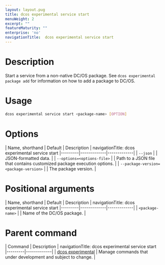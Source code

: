 ```yaml
---
layout: layout.pug
title: dcos experimental service start
menuWeight: 2
excerpt: ""
featureMaturity: ""
enterprise: 'no'
navigationTitle:  dcos experimental service start
---
```


<!-- This source repo for this topic is https://github.com/dcos/dcos-docs -->

    
# Description
Start a service from a non-native DC/OS package. See `dcos experimental package add` for information on how to add a package to DC/OS.

# Usage

```bash
dcos experimental service start <package-name> [OPTION]
```

# Options

| Name, shorthand | Default | Description |
navigationTitle:  dcos experimental service start
|---------|-------------|-------------|
| `--json`   |             |  JSON-formatted data. |
| `--options=<options-file>`   |             | Path to a JSON file that contains customized package execution options. |
| `--package-version=<package-version>`   |             | The package version. |
    
# Positional arguments

| Name, shorthand | Default | Description |
navigationTitle:  dcos experimental service start
|---------|-------------|-------------|
| `<package-name>`   |             |  Name of the DC/OS package. |    

# Parent command

| Command | Description |
navigationTitle:  dcos experimental service start
|---------|-------------|
| [dcos experimental](/docs/1.9/cli/command-reference/dcos-experimental/)   |  Manage commands that under development and subject to change. |  
